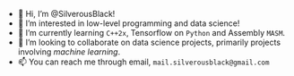 - 👋 Hi, I’m @SilverousBlack!
- 👀 I’m interested in low-level programming and data science!
- 🌱 I’m currently learning `C++2x`, Tensorflow on `Python` and Assembly `MASM`.
- 💞️ I’m looking to collaborate on data science projects, primarily projects involving *machine learning*.
- 📫 You can reach me through email, `mail.silverousblack@gmail.com`

<!---
SilverousBlack/SilverousBlack is a ✨ special ✨ repository because its `README.md` (this file) appears on your GitHub profile.
You can click the Preview link to take a look at your changes.
--->
